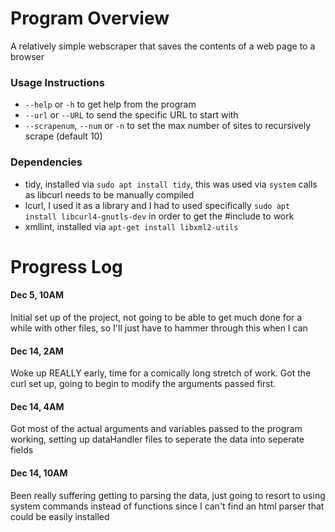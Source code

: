 # Program Overview

A relatively simple webscraper that saves the contents of a web page to a browser

### Usage Instructions
 * `--help` or `-h` to get help from the program
 * `--url` or `--URL` to send the specific URL to start with
 * `--scrapenum`, `--num` or `-n` to set the max number of sites to recursively scrape (default 10)

### Dependencies
 * tidy, installed via `sudo apt install tidy`, this was used via `system` calls as libcurl needs to be manually compiled
 * lcurl, I used it as a library and I had to used specifically `sudo apt install libcurl4-gnutls-dev` in order to get the #include to work
 * xmllint, installed via `apt-get install libxml2-utils` 


# Progress Log

#### Dec 5, 10AM
Initial set up of the project, not going to be able to get much done for a while with other files, so I'll just have to hammer through this when I can

#### Dec 14, 2AM
Woke up REALLY early, time for a comically long stretch of work. Got the curl set up, going to begin to modify the arguments passed first.

#### Dec 14, 4AM
Got most of the actual arguments and variables passed to the program working, setting up dataHandler files to seperate the data into seperate fields

#### Dec 14, 10AM
Been really suffering getting to parsing the data, just going to resort to using system commands instead of functions since I can't find an html parser that could be easily installed



